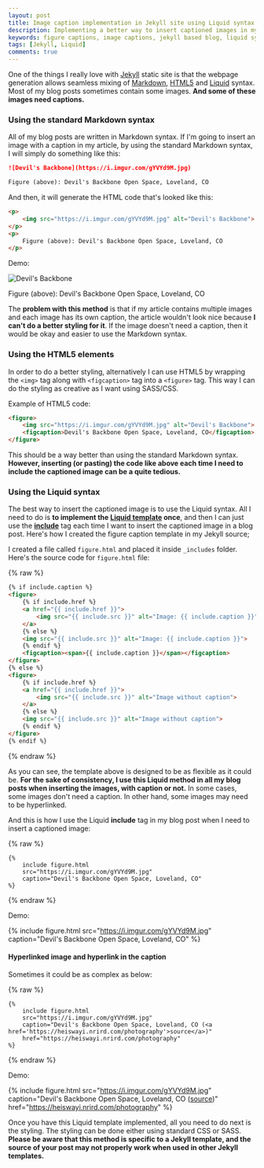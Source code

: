 ```yaml
---
layout: post
title: Image caption implementation in Jekyll site using Liquid syntax
description: Implementing a better way to insert captioned images in my static blog articles written in Markdown using the Liquid syntax.
keywords: figure captions, image captions, jekyll based blog, liquid syntax, figure figcaption
tags: [Jekyll, Liquid]
comments: true
---
```


One of the things I really love with [Jekyll](https://jekyllrb.com/) static site is that the webpage generation allows seamless mixing of [Markdown](https://en.wikipedia.org/wiki/Markdown), [HTML5](https://en.wikipedia.org/wiki/HTML5) and [Liquid](https://shopify.github.io/liquid/) syntax. Most of my blog posts sometimes contain some images. **And some of these images need captions.**

### Using the standard Markdown syntax

All of my blog posts are written in Markdown syntax. If I'm going to insert an image with a caption in my article, by using the standard Markdown syntax, I will simply do something like this:

```markdown
![Devil's Backbone](https://i.imgur.com/gYVYd9M.jpg)

Figure (above): Devil's Backbone Open Space, Loveland, CO
```

And then, it will generate the HTML code that's looked like this:

```html
<p>
    <img src="https://i.imgur.com/gYVYd9M.jpg" alt="Devil's Backbone">
</p>
<p>
    Figure (above): Devil's Backbone Open Space, Loveland, CO
</p>
```

Demo:

![Devil's Backbone](https://res.cloudinary.com/heiswayi/image/fetch/w_730,c_limit/https://i.imgur.com/gYVYd9M.jpg)

Figure (above): Devil's Backbone Open Space, Loveland, CO

The **problem with this method** is that if my article contains multiple images and each image has its own caption, the article wouldn't look nice because **I can't do a better styling for it**. If the image doesn't need a caption, then it would be okay and easier to use the Markdown syntax.

### Using the HTML5 elements

In order to do a better styling, alternatively I can use HTML5 by wrapping the `<img>` tag along with `<figcaption>` tag into a `<figure>` tag. This way I can do the styling as creative as I want using SASS/CSS.

Example of HTML5 code:

```html
<figure>
    <img src="https://i.imgur.com/gYVYd9M.jpg" alt="Devil's Backbone">
    <figcaption>Devil's Backbone Open Space, Loveland, CO</figcaption>
</figure>
```

This should be a way better than using the standard Markdown syntax. **However, inserting (or pasting) the code like above each time I need to include the captioned image can be a quite tedious.**

### Using the Liquid syntax

The best way to insert the captioned image is to use the Liquid syntax. All I need to do is **to implement the [Liquid template](https://jekyllrb.com/docs/templates/) once**, and then I can just use the [**include**](https://jekyllrb.com/docs/includes/) tag each time I want to insert the captioned image in a blog post. Here's how I created the figure caption template in my Jekyll source;

I created a file called `figure.html` and placed it inside `_includes` folder. Here's the source code for `figure.html` file:

{% raw %}
```html
{% if include.caption %}
<figure>
    {% if include.href %}
    <a href="{{ include.href }}">
        <img src="{{ include.src }}" alt="Image: {{ include.caption }}">
    </a>
    {% else %}
    <img src="{{ include.src }}" alt="Image: {{ include.caption }}">
    {% endif %}
    <figcaption><span>{{ include.caption }}</span></figcaption>
</figure>
{% else %}
<figure>
    {% if include.href %}
    <a href="{{ include.href }}">
        <img src="{{ include.src }}" alt="Image without caption">
    </a>
    {% else %}
    <img src="{{ include.src }}" alt="Image without caption">
    {% endif %}
</figure>
{% endif %}
```
{% endraw %}

As you can see, the template above is designed to be as flexible as it could be. **For the sake of consistency, I use this Liquid method in all my blog posts when inserting the images, with caption or not.** In some cases, some images don't need a caption. In other hand, some images may need to be hyperlinked.

And this is how I use the Liquid **include** tag in my blog post when I need to insert a captioned image:

{% raw %}
```liquid
{%
    include figure.html 
    src="https://i.imgur.com/gYVYd9M.jpg" 
    caption="Devil's Backbone Open Space, Loveland, CO"
%}
```
{% endraw %}

Demo:

{%
    include figure.html 
    src="https://i.imgur.com/gYVYd9M.jpg" 
    caption="Devil's Backbone Open Space, Loveland, CO"
%}

#### Hyperlinked image and hyperlink in the caption

Sometimes it could be as complex as below:

{% raw %}
```liquid
{%
    include figure.html 
    src="https://i.imgur.com/gYVYd9M.jpg" 
    caption="Devil's Backbone Open Space, Loveland, CO (<a href='https://heiswayi.nrird.com/photography'>source</a>)"
    href="https://heiswayi.nrird.com/photography"
%}
```
{% endraw %}

Demo:

{%
    include figure.html 
    src="https://i.imgur.com/gYVYd9M.jpg" 
    caption="Devil's Backbone Open Space, Loveland, CO (<a href='https://heiswayi.nrird.com/photography'>source</a>)"
    href="https://heiswayi.nrird.com/photography"
%}

Once you have this Liquid template implemented, all you need to do next is the styling. The styling can be done either using standard CSS or SASS. **Please be aware that this method is specific to a Jekyll template, and the source of your post may not properly work when used in other Jekyll templates.**